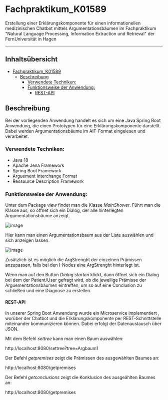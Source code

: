 # Fachpraktikum_K01589

Erstellung einer Erklärungskomponente für einen informationellen medizinischen Chatbot mittels Argumentationsbäumen im Fachpraktikum "Natural Language Processing, Information Extraction und Retrieval" der FernUniversität in Hagen
***

## Inhaltsübersicht


- [Fachpraktikum_K01589](#fachpraktikum_k01589)
  * [Beschreibung](#beschreibung)
    + [Verwendete Techniken:](#verwendete-techniken)
    + [Funktionsweise der Anwendung:](#funktionsweiße-der-anwendung)
      - [REST-API](#rest-api)


## Beschreibung

Bei der vorliegenden Anwendung handelt es sich um eine Java Spring Boot Anwendung, die einen Prototypen für eine Erklärungskomponente darstellt. Dabei werden Argumentationsbäume im AIF-Format eingelesen und verarbeitet. 


### Verwendete Techniken:

- Java 18
- Apache Jena Framework
- Spring Boot Framework
- Arguement Interchange Format 
- Ressource Description Framework


### Funktionsweise der Anwendung:



Unter dem Package *view* findet man die Klasse *MainShower*. Führt man die Klasse aus, so öffnet sich ein Dialog, der alle hinterlegten Argumentationsbäume anzeigt.


![image](https://user-images.githubusercontent.com/122731286/219345453-60dc101a-05d1-4fca-a222-b795fb7bba09.png)


Hier kann man einen Argumentationsbaum aus der Liste auswählen und sich anzeigen lassen.


![image](https://user-images.githubusercontent.com/122731286/219345739-dd7d4f5b-b963-4058-9477-09f121d89303.png)


Zusätzlich ist es möglich die ArgStrenght der einzelnen Prämissen anzupassen, falls bei den I-Nodes eine ArgStrenght hinterlegt ist. 


Wenn man auf den Button *Dialog starten* klickt, dann öffnet sich ein Dialog bei dem der Patient/User gefragt wird, ob die jeweilige Prämisse der Arguementationsbäumen eintreffen, um so auf eine Conclusion zu schließen und eine Diagnose zu erstellen.

#### REST-API

In unserer Spring Boot Anwendung wurde ein Microservice implementiert , worüber der Chatbot und die Erklärungskomponente per REST-Schnittstelle miteinander kommunizieren können. Dabei erfolgt der Datenaustausch über JSON. 


Mit dem Befehl *settree* kann man einen Baum auswählen:

http://localhost:8080/settree?tree=Argbaum1

Der Befehl *getpremises* zeigt die Prämissen des ausgewählten Baumes an:

http://localhost:8080/getpremises

Der Befehl *getconclusions* zeigt die Konklusion des ausgeählten Baumes an:

http://localhost:8080/getpremises



